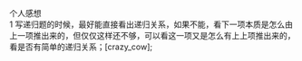 个人感想
</Br>
1	写递归题的时候，最好能直接看出递归关系，如果不能，看下一项本质是怎么由上一项推出来的，但仅仅这样还不够，可以看这一项又是怎么有上上项推出来的，看是否有简单的递归关系；[crazy_cow];	

